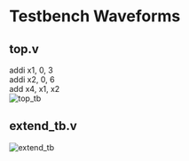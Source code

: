 # Testbench Waveforms
## top.v
addi x1, 0, 3  
addi x2, 0, 6  
add x4, x1, x2  
![top_tb](https://github.com/user-attachments/assets/7bb79e2c-484f-433b-b5a0-780301a25818)
## extend_tb.v
![extend_tb](https://github.com/user-attachments/assets/0e2337cd-2541-4f65-b38a-061e07b17993)
